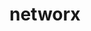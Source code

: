 # networx
<link rel="preconnect" href="https://fonts.gstatic.com">
<link href="https://fonts.googleapis.com/css2?family=Space+Mono:ital@1&display=swap" rel="stylesheet">
